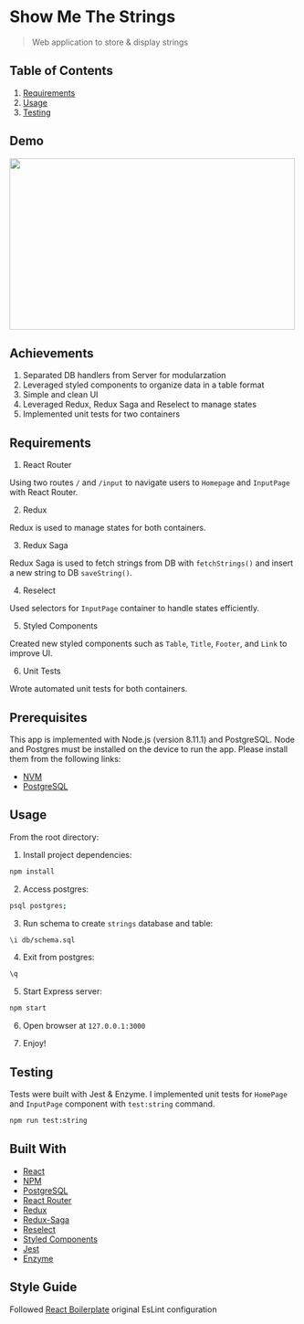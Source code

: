 # Show Me The Strings
> Web application to store & display strings


## Table of Contents

1. [Requirements](#requirements)
2. [Usage](#usage)
3. [Testing](#testing)

## Demo

<img width="500" height="300" src="https://i.imgur.com/HADHvYo.png">


## Achievements

1. Separated DB handlers from Server for modularzation
2. Leveraged styled components to organize data in a table format
3. Simple and clean UI 
4. Leveraged Redux, Redux Saga and Reselect to manage states
5. Implemented unit tests for two containers

## Requirements

1. React Router

Using two routes `/` and `/input` to navigate users to `Homepage` and `InputPage` with React Router.

2. Redux

Redux is used to manage states for both containers.

3. Redux Saga

Redux Saga is used to fetch strings from DB with `fetchStrings()` and insert a new string to DB `saveString()`.

4. Reselect

Used selectors for `InputPage` container to handle states efficiently.

5. Styled Components

Created new styled components such as `Table`, `Title`, `Footer`, and `Link` to improve UI.

6. Unit Tests

Wrote automated unit tests for both containers.

## Prerequisites

This app is implemented with Node.js (version 8.11.1) and PostgreSQL. Node and Postgres must be installed on the device to run the app. Please install them from the following links:

- [NVM](https://github.com/creationix/nvm)
- [PostgreSQL](https://www.postgresql.org/download/) 

## Usage

From the root directory:

1. Install project dependencies:

```sh
npm install
```

2. Access postgres:

```sh
psql postgres;
```

3. Run schema to create `strings` database and table:

```sh
\i db/schema.sql
```

4. Exit from postgres:

```sh
\q
```

5. Start Express server:

```sh
npm start 
```

6. Open browser at `127.0.0.1:3000` 

7. Enjoy!

## Testing

Tests were built with Jest & Enzyme. I implemented unit tests for `HomePage` and `InputPage` component with `test:string` command.

```sh
npm run test:string
```

## Built With

* [React](https://reactjs.org) 
* [NPM](https://www.npmjs.com)
* [PostgreSQL](https://www.postgresql.org/docs)
* [React Router](https://reacttraining.com/react-router/web/guides/philosophy) 
* [Redux](https://redux.js.org)
* [Redux-Saga](https://redux-saga.js.org)
* [Reselect](https://github.com/reduxjs/reselect)
* [Styled Components](https://www.styled-components.com)
* [Jest](https://jestjs.io)
* [Enzyme](https://airbnb.io/enzyme)

## Style Guide

Followed [React Boilerplate](https://github.com/react-boilerplate/react-boilerplate) original EsLint configuration